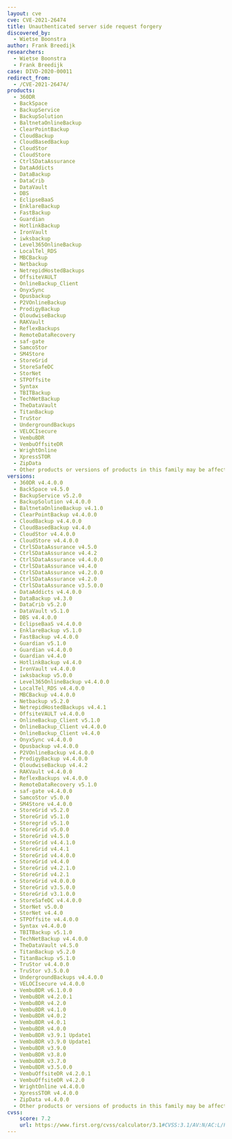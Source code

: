 ```yaml
---
layout: cve
cve: CVE-2021-26474
title: Unauthenticated server side request forgery
discovered_by:
  - Wietse Boonstra
author: Frank Breedijk
researchers:
  - Wietse Boonstra
  - Frank Breedijk
case: DIVD-2020-00011
redirect_from:
  - /CVE-2021-26474/
products: 
  - 360DR
  - BackSpace
  - BackupService
  - BackupSolution
  - BaltnetaOnlineBackup
  - ClearPointBackup
  - CloudBackup
  - CloudBasedBackup
  - CloudStor
  - CloudStore
  - CtrlSDataAssurance
  - DataAddicts
  - DataBackup
  - DataCrib
  - DataVault
  - DBS
  - EclipseBaaS
  - EnklareBackup
  - FastBackup
  - Guardian
  - HotlinkBackup
  - IronVault
  - iwksbackup
  - Level365OnlineBackup
  - LocalTel_RDS
  - MBCBackup
  - Netbackup
  - NetrepidHostedBackups
  - OffsiteVAULT
  - OnlineBackup_Client
  - OnyxSync
  - Opusbackup
  - P2VOnlineBackup
  - ProdigyBackup
  - QloudwiseBackup
  - RAKVault
  - ReflexBackups
  - RemoteDataRecovery
  - saf-gate
  - SamcoStor
  - SM4Store
  - StoreGrid
  - StoreSafeDC
  - StorNet
  - STPOffsite
  - Syntax
  - TBITBackup
  - TechNetBackup
  - TheDataVault
  - TitanBackup
  - TruStor
  - UndergroundBackups
  - VELOCIsecure
  - VembuBDR
  - VembuOffsiteDR
  - WrightOnline
  - XpressSTOR
  - ZipData
  - Other products or versions of products in this family may be affected too.
versions:
  - 360DR v4.4.0.0
  - BackSpace v4.5.0
  - BackupService v5.2.0
  - BackupSolution v4.4.0.0
  - BaltnetaOnlineBackup v4.1.0
  - ClearPointBackup v4.4.0.0
  - CloudBackup v4.4.0.0
  - CloudBasedBackup v4.4.0
  - CloudStor v4.4.0.0
  - CloudStore v4.4.0.0
  - CtrlSDataAssurance v4.5.0
  - CtrlSDataAssurance v4.4.2
  - CtrlSDataAssurance v4.4.0.0
  - CtrlSDataAssurance v4.4.0
  - CtrlSDataAssurance v4.2.0.0
  - CtrlSDataAssurance v4.2.0
  - CtrlSDataAssurance v3.5.0.0
  - DataAddicts v4.4.0.0
  - DataBackup v4.3.0
  - DataCrib v5.2.0
  - DataVault v5.1.0
  - DBS v4.4.0.0
  - EclipseBaaS v4.4.0.0
  - EnklareBackup v5.1.0
  - FastBackup v4.4.0.0
  - Guardian v5.1.0
  - Guardian v4.4.0.0
  - Guardian v4.4.0
  - HotlinkBackup v4.4.0
  - IronVault v4.4.0.0
  - iwksbackup v5.0.0
  - Level365OnlineBackup v4.4.0.0
  - LocalTel_RDS v4.4.0.0
  - MBCBackup v4.4.0.0
  - Netbackup v5.2.0
  - NetrepidHostedBackups v4.4.1
  - OffsiteVAULT v4.4.0.0
  - OnlineBackup_Client v5.1.0
  - OnlineBackup_Client v4.4.0.0
  - OnlineBackup_Client v4.4.0
  - OnyxSync v4.4.0.0
  - Opusbackup v4.4.0.0
  - P2VOnlineBackup v4.4.0.0
  - ProdigyBackup v4.4.0.0
  - QloudwiseBackup v4.4.2
  - RAKVault v4.4.0.0
  - ReflexBackups v4.4.0.0
  - RemoteDataRecovery v5.1.0
  - saf-gate v4.4.0.0
  - SamcoStor v5.0.0
  - SM4Store v4.4.0.0
  - StoreGrid v5.2.0
  - StoreGrid v5.1.0
  - Storegrid v5.1.0
  - StoreGrid v5.0.0
  - StoreGrid v4.5.0
  - StoreGrid v4.4.1.0
  - StoreGrid v4.4.1
  - StoreGrid v4.4.0.0
  - StoreGrid v4.4.0
  - StoreGrid v4.2.1.0
  - StoreGrid v4.2.1
  - StoreGrid v4.0.0.0
  - StoreGrid v3.5.0.0
  - StoreGrid v3.1.0.0
  - StoreSafeDC v4.4.0.0
  - StorNet v5.0.0
  - StorNet v4.4.0
  - STPOffsite v4.4.0.0
  - Syntax v4.4.0.0
  - TBITBackup v5.1.0
  - TechNetBackup v4.4.0.0
  - TheDataVault v4.5.0
  - TitanBackup v5.2.0
  - TitanBackup v5.1.0
  - TruStor v4.4.0.0
  - TruStor v3.5.0.0
  - UndergroundBackups v4.4.0.0
  - VELOCIsecure v4.4.0.0
  - VembuBDR v6.1.0.0
  - VembuBDR v4.2.0.1
  - VembuBDR v4.2.0
  - VembuBDR v4.1.0
  - VembuBDR v4.0.2
  - VembuBDR v4.0.1
  - VembuBDR v4.0.0
  - VembuBDR v3.9.1 Update1
  - VembuBDR v3.9.0 Update1
  - VembuBDR v3.9.0
  - VembuBDR v3.8.0
  - VembuBDR v3.7.0
  - VembuBDR v3.5.0.0
  - VembuOffsiteDR v4.2.0.1
  - VembuOffsiteDR v4.2.0
  - WrightOnline v4.4.0.0
  - XpressSTOR v4.4.0.0
  - ZipData v4.4.0.0
  - Other products or versions of products in this family may be affected too.
cvss:
    score: 7.2
    url: https://www.first.org/cvss/calculator/3.1#CVSS:3.1/AV:N/AC:L/PR:N/UI:N/S:C/C:L/I:L/A:N
---
```



